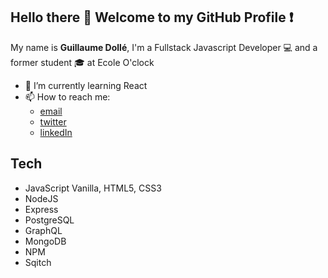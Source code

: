 ## Hello there 👋 Welcome to my GitHub Profile :exclamation:

My name is **Guillaume Dollé**, I'm a Fullstack Javascript Developer :computer: and a former student 🎓 at Ecole O'clock 

+ 🌱 I’m currently learning React
+ 📫 How to reach me: 
    - [email](mailto:guillaumedolle.dev@gmail.com) 
    - [twitter](https://twitter.com/dolle_guillaume) 
    - [linkedIn](https://www.linkedin.com/in/dolleguillaume/)
    
    
    
## Tech

- JavaScript Vanilla, HTML5, CSS3
- NodeJS
- Express
- PostgreSQL
- GraphQL
- MongoDB
- NPM
- Sqitch
<!--
**GuillaumeDOLLE/GuillaumeDOLLE** is a ✨ _special_ ✨ repository because its `README.md` (this file) appears on your GitHub profile.

Here are some ideas to get you started:

- 🔭 I’m currently working on ...

- 👯 I’m looking to collaborate on ...
- 🤔 I’m looking for help with ...
- 💬 Ask me about ...

- 😄 Pronouns: ...
- ⚡ Fun fact: ...
-->

